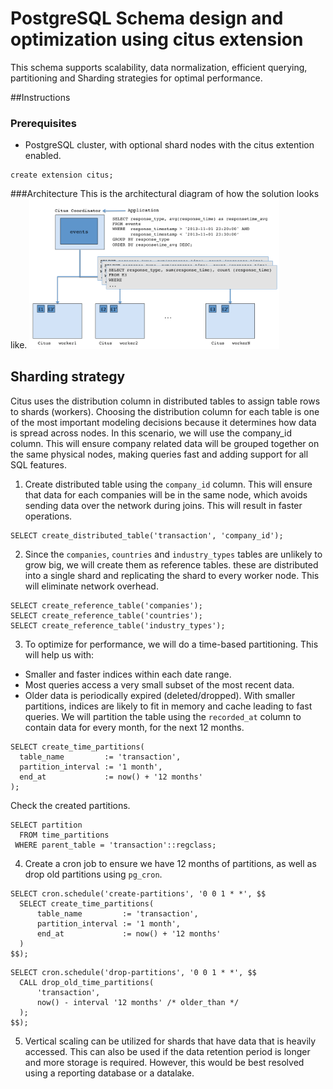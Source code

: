 # PostgreSQL Schema design and optimization using citus extension
This schema supports scalability, data normalization, efficient querying, partitioning and Sharding strategies for optimal performance.

##Instructions
### Prerequisites

- PostgreSQL cluster, with optional shard nodes with the citus extention enabled.
```console
create extension citus;
```

###Architecture
This is the architectural diagram of how the solution looks like.
<img  width="400px" height=auto src= "architecture.png" />

## Sharding strategy

Citus uses the distribution column in distributed tables to assign table rows to shards (workers). Choosing the distribution column for each table is one of the most important modeling decisions because it determines how data is spread across nodes. In this scenario, we will use the company_id column. This will ensure company related data will be grouped together on the same physical nodes, making queries fast and adding support for all SQL features. 

1. Create distributed table using the `company_id` column. This will ensure that data for each companies will be in the same node, which avoids sending data over the network during joins. This will result in faster operations.
```console
SELECT create_distributed_table('transaction', 'company_id');
```
2. Since the `companies`, `countries` and `industry_types` tables are unlikely to grow big, we will create them as reference tables. these are distributed into a single shard and replicating the shard to every worker node. This will eliminate network overhead.
```console
SELECT create_reference_table('companies');
SELECT create_reference_table('countries');
SELECT create_reference_table('industry_types');
```
3. To optimize for performance, we will do a time-based partitioning. This will help us with:
- Smaller and faster indices within each date range.
- Most queries access a very small subset of the most recent data.
- Older data is periodically expired (deleted/dropped).
With smaller partitions, indices are likely to fit in memory and cache leading to fast queries.
We will partition the table using the `recorded_at` column to contain data for every month, for the next 12 months.
```console
SELECT create_time_partitions(
  table_name         := 'transaction',
  partition_interval := '1 month',
  end_at             := now() + '12 months'
);
```
Check the created partitions.
```console
SELECT partition
  FROM time_partitions
 WHERE parent_table = 'transaction'::regclass;
 ```
4. Create a cron job to ensure we have 12 months of partitions, as well as drop old partitions using `pg_cron`.
```console
SELECT cron.schedule('create-partitions', '0 0 1 * *', $$
  SELECT create_time_partitions(
      table_name         := 'transaction',
      partition_interval := '1 month',
      end_at             := now() + '12 months'
  )
$$);
```
```console
SELECT cron.schedule('drop-partitions', '0 0 1 * *', $$
  CALL drop_old_time_partitions(
      'transaction',
      now() - interval '12 months' /* older_than */
  );
$$);
```
5. Vertical scaling can be utilized for shards that have data that is heavily accessed. This can also be used if the data retention period is longer and more storage is required. However, this would be best resolved using a reporting database or a datalake.


